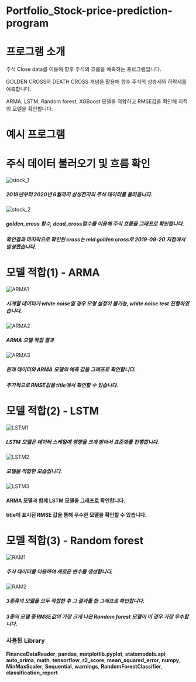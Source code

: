 # Portfolio_Stock-price-prediction-program


# 프로그램 소개
주식 Close data를 이용해 향후 주식의 흐름을 예측하는 프로그램입니다.

GOLDEN CROSS와 DEATH CROSS 개념을 활용해 향후 주식의 상승세와 하락세를 예측합니다.

ARMA, LSTM, Random forest, XGBoost 모델을 적합하고 RMSE값을 확인해 최적의 모델을 확인합니다.

# 예시 프로그램 

# 주식 데이터 불러오기 및 흐름 확인 
![stock_1](https://user-images.githubusercontent.com/29458670/87872823-c3a91f80-c9f6-11ea-9f70-41f050f0430f.PNG)
##### 2019년부터 2020년 6월까지 삼성전자의 주식 데이터를 불러옵니다. 

![stock_2](https://user-images.githubusercontent.com/29458670/87872847-14207d00-c9f7-11ea-8238-1751a84366ad.PNG)
##### golden_cross 함수, dead_cross함수를 이용해 주식 흐름을 그래프로 확인합니다. 
##### 확인결과 마지막으로 확인된 cross는 mid golden cross로 2019-09-20 지점에서 발생했습니다. 

# 모델 적합(1) - ARMA
![ARMA1](https://user-images.githubusercontent.com/29458670/87872974-55655c80-c9f8-11ea-82ea-e19d04ef3cca.PNG)
##### 시계열 데이터가 white noise일 경우 모형 설정이 불가능, white noise test 진행하였습니다. 

![ARMA2](https://user-images.githubusercontent.com/29458670/87872998-9e1d1580-c9f8-11ea-924f-42172f7e5b85.PNG)
##### ARMA 모델 적합 결과 

![ARMA3](https://user-images.githubusercontent.com/29458670/87873003-b12fe580-c9f8-11ea-9c57-461ccb1016f5.PNG)
##### 원래 데이터와 ARMA 모델의 예측 값을 그래프로 확인합니다. 
##### 추가적으로 RMSE값을 title에서 확인할 수 있습니다. 

# 모델 적합(2) - LSTM
![LSTM1](https://user-images.githubusercontent.com/29458670/87873026-e4727480-c9f8-11ea-9b4b-857e03032bef.PNG)
##### LSTM 모델은 데이터 스케일에 영향을 크게 받아서 표준화를 진행합니다. 

![LSTM2](https://user-images.githubusercontent.com/29458670/87873049-0f5cc880-c9f9-11ea-9402-7dc2715a9844.PNG)
##### 모델을 적합한 모습입니다.

![LSTM3](https://user-images.githubusercontent.com/29458670/87873063-213e6b80-c9f9-11ea-9a6e-ad194fa75bf3.PNG)
#### ARMA 모델과 함께 LSTM 모델을 그래프로 확인합니다.
#### title에 표시된 RMSE 값을 통해 우수한 모델을 확인할 수 있습니다.

# 모델 적합(3) - Random forest 
![RAM1](https://user-images.githubusercontent.com/29458670/87873079-47fca200-c9f9-11ea-9a3d-0c1bab2f96b9.PNG)
##### 주식 데이터를 이용하여 새로운 변수를 생성합니다. 

![RAM2](https://user-images.githubusercontent.com/29458670/87873097-6498da00-c9f9-11ea-8c29-a9e193ae51f6.PNG)
##### 3종류의 모델을 모두 적합한 후 그 결과를 한 그래프로 확인합니다.
##### 3종의 모델 중 RMSE값이 가장 크게 나온 Random forest 모델이 이 경우 가장 우수합니다.  


### 사용된 Library
**FinanceDataReader**,
**pandas**,
**matplotlib.pyplot**,
**statsmodels.api**,
**auto_arima**,
**math**,
**tensorflow**,
**r2_score**,
**mean_squared_error**,
**numpy**,
**MinMaxScaler**,
**Sequential**,
**warnings**,
**RandomForestClassifier**,
**classification_report**
